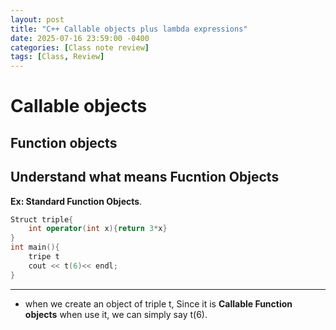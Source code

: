 ```yaml
---
layout: post
title: "C++ Callable objects plus lambda expressions"
date: 2025-07-16 23:59:00 -0400
categories: [Class note review]
tags: [Class, Review]
---
```



# **Callable objects** 

## Function objects

Understand what means Fucntion Objects
---
**Ex: Standard Function Objects**.
```C++
Struct triple{
    int operator(int x){return 3*x}
}
int main(){
    tripe t
    cout << t(6)<< endl;
}
```
---
- when we create an object of triple t, Since it is **Callable Function objects** when use it,  we can simply say t(6).


